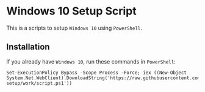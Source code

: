 # Windows 10 Setup Script

This is a scripts to setup `Windows 10` using `PowerShell`.

## Installation

If you already have `Windows 10`, run these commands in `PowerShell`:

```
Set-ExecutionPolicy Bypass -Scope Process -Force; iex ((New-Object System.Net.WebClient).DownloadString('https://raw.githubusercontent.com/samuelramox/windows-setup/work/script.ps1'))
```
